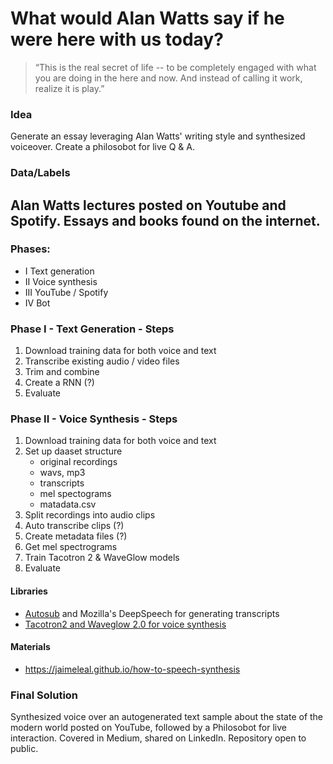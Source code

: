 # What would Alan Watts say if he were here with us today?

> “This is the real secret of life -- to be completely engaged with what you are doing in the here and now. And instead of calling it work, realize it is play.”

### Idea	
Generate an essay leveraging Alan Watts' writing style and synthesized voiceover. Create a philosobot for live Q & A. 

### Data/Labels
Alan Watts lectures posted on Youtube and Spotify. Essays and books found on the internet.
- 

### Phases:
- I Text generation
- II Voice synthesis
- III YouTube / Spotify
- IV Bot

### Phase I - Text Generation - Steps
1. Download training data for both voice and text
2. Transcribe existing audio / video files
3. Trim and combine
4. Create a RNN (?)
5. Evaluate

### Phase II - Voice Synthesis - Steps
1. Download training data for both voice and text
2. Set up daaset structure
    - original recordings
    - wavs, mp3
    - transcripts
    - mel spectograms
    - matadata.csv
3. Split recordings into audio clips
4. Auto transcribe clips (?)
5. Create metadata files (?)
6. Get mel spectrograms
7. Train Tacotron 2 & WaveGlow models
8. Evaluate

#### Libraries
- [Autosub](https://github.com/abhirooptalasila/AutoSub) and Mozilla's DeepSpeech for generating transcripts
- [Tacotron2 and Waveglow 2.0 for voice synthesis](https://github.com/NVIDIA/DeepLearningExamples/tree/master/PyTorch/SpeechSynthesis/Tacotron2)

#### Materials
- https://jaimeleal.github.io/how-to-speech-synthesis

### Final Solution
Synthesized voice over an autogenerated text sample about the state of the modern world posted on YouTube, followed by a Philosobot for live interaction. Covered in Medium, shared on LinkedIn. Repository open to public.
